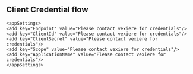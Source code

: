 ## Client Credential flow ##


  	<appSettings>
    <add key="Endpoint" value="Please contact vexiere for credentials"/>
    <add key="ClientId" value="Please contact vexiere for credentials"/>
    <add key="ClientSecret" value="Please contact vexiere for credentials"/>
    <add key="Scope" value="Please contact vexiere for credentials"/>
    <add key="ApplicationName" value="Please contact vexiere for credentials"/>
    </appSettings>